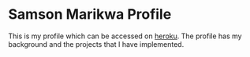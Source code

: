 # Samson Marikwa Profile


This is my profile which can be accessed on [heroku](https://serene-forest-57972.herokuapp.com). The profile has my background and the projects that I have implemented.
